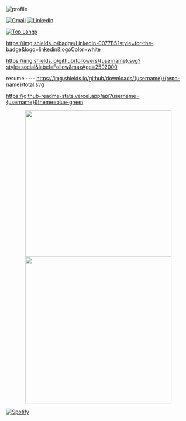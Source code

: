 ![profile](https://socialify.git.ci/matheussbrand/profile/image?font=Inter&language=1&name=1&owner=1&pattern=Charlie%20Brown&pulls=1&stargazers=1&theme=Auto)

<p style='text-align: right;'>

   [![Gmail](https://img.shields.io/badge/Gmail-28282b?style=for-the-badge&logo=gmail&logoColor=none)](mailto:matheussilbrand@gmail.com)  [![LinkedIn](https://img.shields.io/badge/LinkedIn-28282b?style=for-the-badge&logo=linkedin&logoColor=none)](https://www.linkedin.com/in/matheussbrandao)

<p>

[![Top Langs](https://github-readme-stats.vercel.app/api/top-langs/?username=matheussbrand&hide_progress=true)](https://github.com/anuraghazra/github-readme-stats)


https://img.shields.io/badge/LinkedIn-0077B5?style=for-the-badge&logo=linkedin&logoColor=white

https://img.shields.io/github/followers/{username}.svg?style=social&label=Follow&maxAge=2592000

resume ---- https://img.shields.io/github/downloads/{username}/{repo-name}/total.svg

https://github-readme-stats.vercel.app/api?username={username}&theme=blue-green

<p align = "center">
  <img src = "https://github-readme-stats.vercel.app/api?username=pr2tik1&show_icons=true&theme=bear" width = 400>
  <img src = "https://github-readme-streak-stats.herokuapp.com?user=pr2tik1&theme=dark&hide_border=true" width = 400>
</p>


[![Spotify](https://spotify-github-readme.vercel.app/api/spotify)](https://open.spotify.com/user/12178109534?si=a822c7b3267546b0)
